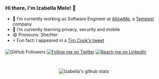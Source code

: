 ### Hi there, I'm Izabella Melo! 👋

- 🔭 I’m currently working as Software Engineer at [AllowMe](https://allowme.cloud/), a [Tempest](https://www.tempest.com.br/) company
- 🌱 I’m currently learning privacy, security and mobile
- 😄 Pronouns: She/Her
- ⚡ Fun fact: I appeared in a [Tim Cook's tweet](https://twitter.com/tim_cook/status/1135700113404260352)

![GitHub Followers](https://img.shields.io/github/followers/izmcm?style=social) [![Follow me on Twitter](https://img.shields.io/twitter/follow/izmcm?style=social)](https://twitter.com/izmcm) [![Reach me on LinkedIn](https://img.shields.io/badge/LinkedIn--_.svg?style=social&logo=linkedin&link=http:///www.linkedin.com/in/izabellacmelo/)](https://www.linkedin.com/in/izabellacmelo/)


<br/>

<p align="center">
  <img src="https://github-readme-stats.vercel.app/api?username=izmcm&show_icons=true&theme=dracula" alt="Izabella's github stats" />
</p>

<br/>
